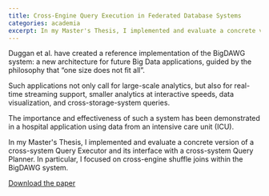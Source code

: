 ```yaml
---
title: Cross-Engine Query Execution in Federated Database Systems
categories: academia
excerpt: In my Master's Thesis, I implemented and evaluate a concrete version of a cross-system Query Executor and its interface with a cross-system Query Planner. In particular, I focused on cross-engine shuffle joins within the BigDAWG system.
---
```


Duggan et al. have created a reference implementation of the BigDAWG system: a new architecture for future Big Data applications, guided by the philosophy that “one size does not fit all”.

Such applications not only call for large-scale analytics, but also for real-time streaming support, smaller analytics at interactive speeds, data visualization, and cross-storage-system queries.

The importance and effectiveness of such a system has been demonstrated in a hospital application using data from an intensive care unit (ICU).

In my Master's Thesis, I implemented and evaluate a concrete version of a cross-system Query Executor and its interface with a cross-system Query Planner. In particular, I focused on cross-engine shuffle joins within the BigDAWG system.

[Download the paper](/assets/docs/thesis.pdf)
